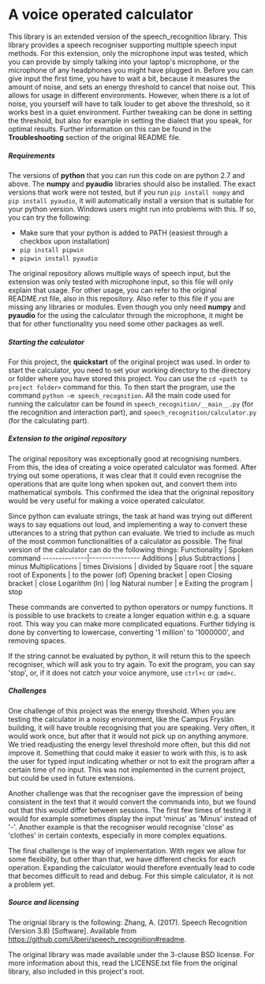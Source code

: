 A voice operated calculator
==========================
This library is an extended version of the speech_recognition library. This library provides a speech recogniser supporting multiple speech input methods. For this extension, only the microphone input was tested, which you can provide by simply talking into your laptop's microphone, or the microphone of any headphones you might have plugged in. Before you can give input the first time, you have to wait a bit, because it measures the amount of noise, and sets an energy threshold to cancel that noise out. This allows for usage in different environments. However, when there is a lot of noise, you yourself will have to talk louder to get above the threshold, so it works best in a quiet environment. Further tweaking can be done in setting the threshold, but also for example in setting the dialect that you speak, for optimal results. Further information on this can be found in the **Troubleshooting** section of the original README file.

##### Requirements
The versions of **python** that you can run this code on are python 2.7 and above.
The **numpy** and **pyaudio** libraries should also be installed. The exact versions that work were not tested, but if you run ``pip install numpy`` and ``pip install pyaudio``, it will automatically install a version that is suitable for your python version.
Windows users might run into problems with this. If so, you can try the following:
* Make sure that your python is added to PATH (easiest through a checkbox upon installation)
* ``pip install pipwin``
* ``pipwin install pyaudio``

The original repository allows multiple ways of speech input, but the extension was only tested with microphone input, so this file will only explain that usage. For other usage, you can refer to the original README.rst file, also in this repository. Also refer to this file if you are missing any libraries or modules. Even though you only need **numpy** and **pyaudio** for the using the calculator through the microphone, it might be that for other functionality you need some other packages as well.

##### Starting the calculator
For this project, the **quickstart** of the original project was used.
In order to start the calculator, you need to set your working directory to the directory or folder where you have stored this project. You can use the ``cd <path to project folder>`` command for this.
To then start the program, use the command ``python –m speech_recognition``. All the main code used for running the calculator can be found in ``speech_recognition/__main__.py`` (for the recognition and interaction part), and ``speech_recognition/calculator.py`` (for the calculating part).

##### Extension to the original repository
The original repository was exceptionally good at recognising numbers. From this, the idea of creating a voice operated calculator was formed. After trying out some operations, it was clear that it could even recognise the operations that are quite long when spoken out, and convert them into mathematical symbols. This confirmed the idea that the origninal repository would be very useful for making a voice operated calculator.

Since python can evaluate strings, the task at hand was trying out different ways to say equations out loud, and implementing a way to convert these utterances to a string that python can evaluate. We tried to include as much of the most common functionalities of a calculator as possible. The final version of the calculator can do the following things:
Functionality | Spoken command
--------------|----------------
Additions     | plus
Subtractions  | minus
Multiplications | times
Divisions | divided by
Square root | the square root of
Exponents | to the power (of)
Opening bracket | open
Closing bracket | close
Logarithm (ln) | log
Natural number | e
Exiting the program | stop

These commands are converted to python operators or numpy functions. It is possible to use brackets to create a longer equation within e.g. a square root. This way you can make more complicated equations. Further tidying is done by converting to lowercase, converting '1 million' to '1000000', and removing spaces.

If the string cannot be evaluated by python, it will return this to the speech recogniser, which will ask you to try again.
To exit the program, you can say 'stop', or, if it does not catch your voice anymore, use ``ctrl+c`` or ``cmd+c``.

##### Challenges
One challenge of this project was the energy threshold. When you are testing the calculator in a noisy environment, like the Campus Fryslân building, it will have trouble recognising that you are speaking. Very often, it would work once, but after that it would not pick up on anything anymore. We tried readjusting the energy level threshold more often, but this did not improve it. Something that could make it easier to work with this, is to ask the user for typed input indicating whether or not to exit the program after a certain time of no input. This was not implemented in the current project, but could be used in future extensions.

Another challenge was that the recogniser gave the impression of being consistent in the text that it would convert the commands into, but we found out that this would differ between sessions. The first few times of testing it would for example sometimes display the input 'minus' as 'Minus' instead of '-'. Another example is that the recogniser would recognise 'close' as 'clothes' in certain contexts, especially in more complex equations.

The final challenge is the way of implementation. With regex we allow for some flexibility, but other than that, we have different checks for each operation. Expanding the calculator would therefore eventually lead to code that becomes difficult to read and debug. For this simple calculator, it is not a problem yet.

##### Source and licensing
The orignial library is the following:
Zhang, A. (2017). Speech Recognition (Version 3.8) [Software]. Available from https://github.com/Uberi/speech_recognition#readme.

The original library was made available under the 3-clause BSD license. For more information about this, read the LICENSE.txt file from the original library, also included in this project's root.
